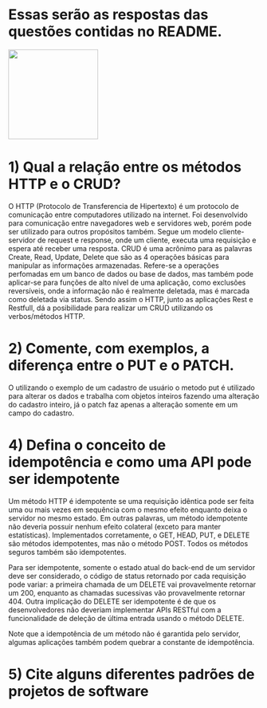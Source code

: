 # Essas serão as respostas das questões contidas no README.

<img height="180em" src="https://rockntech.com.br/wp-content/uploads/2017/07/caes-acham-que-estao-nadando_7.gif">

# 1) Qual a relação entre os métodos HTTP e o CRUD?

O HTTP (Protocolo de Transferencia de Hipertexto) é um protocolo de comunicação entre computadores utilizado na internet. Foi desenvolvido para comunicação entre navegadores web e servidores web, porém pode ser utilizado para outros propósitos também. Segue um modelo cliente-servidor de request e response, onde um cliente, executa uma requisição e espera até receber uma resposta.
CRUD é uma acrônimo para as palavras Create, Read, Update, Delete que são as 4 operações básicas para manipular as informações armazenadas. Refere-se a operações perfomadas em um banco de dados ou base de dados, mas também pode aplicar-se para funções de alto nível de uma aplicação, como exclusões reversíveis, onde a informação não é realmente deletada, mas é marcada como deletada via status.
Sendo assim o HTTP, junto as aplicações Rest e Restfull, dá a posibilidade para realizar um CRUD utilizando os verbos/métodos HTTP.

# 2) Comente, com exemplos, a diferença entre o PUT e o PATCH.

O utilizando o exemplo de um cadastro de usuário o metodo put é utilizado para alterar os dados e trabalha com objetos inteiros fazendo uma alteração do cadastro inteiro, já o patch faz apenas a alteração somente em um campo do cadastro.

# 4) Defina o conceito de idempotência e como uma API pode ser idempotente

Um método HTTP é idempotente se uma requisição idêntica pode ser feita uma ou mais vezes em sequência com o mesmo efeito enquanto deixa o servidor no mesmo estado. Em outras palavras, um método idempotente não deveria possuir nenhum efeito colateral (exceto para manter estatísticas). Implementados corretamente, o GET, HEAD, PUT, e DELETE são métodos idempotentes, mas não o método POST. Todos os métodos  seguros também são idempotentes.

Para ser idempotente, somente o estado atual do back-end de um servidor deve ser considerado, o código de status retornado por cada requisição pode variar: a primeira chamada de um DELETE vai provavelmente retornar um 200, enquanto as chamadas sucessivas vão provavelmente retornar 404. Outra implicação do DELETE ser idempotente é de que os desenvolvedores não deveriam implementar APIs RESTful com a funcionalidade de deleção de última entrada usando o método DELETE.

Note que a idempotência de um método não é garantida pelo servidor, algumas aplicações também podem quebrar a constante de idempotência.

# 5) Cite alguns diferentes padrões de projetos de software

